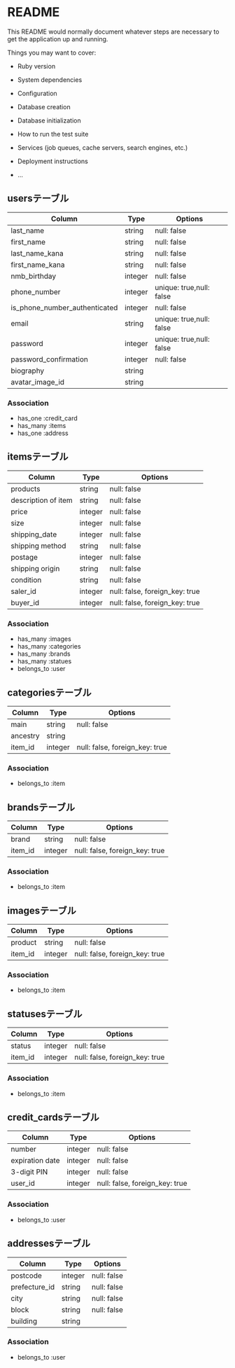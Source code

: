 # README

This README would normally document whatever steps are necessary to get the
application up and running.

Things you may want to cover:

* Ruby version

* System dependencies

* Configuration

* Database creation

* Database initialization

* How to run the test suite

* Services (job queues, cache servers, search engines, etc.)

* Deployment instructions

* ...



## usersテーブル
|Column|Type|Options|
|------|----|-------|
|last_name|string|null: false|
|first_name|string|null: false|
|last_name_kana|string|null: false|
|first_name_kana|string|null: false|
|nmb_birthday|integer|null: false|
|phone_number|integer|unique: true,null: false|
|is_phone_number_authenticated|integer|null: false|
|email|string|unique: true,null: false|
|password|integer|unique: true,null: false|
|password_confirmation|integer|null: false|
|biography|string||
|avatar_image_id|string||


### Association
- has_one :credit_card
- has_many :items
- has_one :address



## itemsテーブル
|Column|Type|Options|
|------|----|-------|
|products|string|null: false|
|description of item|string|null: false|
|price|integer|null: false|
|size|integer|null: false|
|shipping_date|integer|null: false| 
|shipping method|string|null: false|
|postage|integer|null: false| 
|shipping origin|string|null: false|  
|condition|string|null: false|  
|saler_id|integer|null: false, foreign_key: true|
|buyer_id|integer|null: false, foreign_key: true|


### Association
- has_many :images
- has_many :categories
- has_many :brands
- has_many :statues
- belongs_to :user



## categoriesテーブル
|Column|Type|Options|
|------|----|-------|
|main|string|null: false|
|ancestry|string||
|item_id|integer|null: false, foreign_key: true|

### Association
- belongs_to :item



## brandsテーブル
|Column|Type|Options|
|------|----|-------|
|brand|string|null: false|
|item_id|integer|null: false, foreign_key: true|

### Association
- belongs_to :item



## imagesテーブル
|Column|Type|Options|
|------|----|-------|
|product|string|null: false|
|item_id|integer|null: false, foreign_key: true|

### Association
- belongs_to :item


## statusesテーブル
|Column|Type|Options|
|------|----|-------|
|status|integer|null: false|  
|item_id|integer|null: false, foreign_key: true|

### Association
- belongs_to :item


## credit_cardsテーブル
|Column|Type|Options|
|------|----|-------|
|number|integer|null: false|
|expiration date|integer|null: false|
|3-digit PIN|integer|null: false|
|user_id|integer|null: false, foreign_key: true|


### Association
- belongs_to :user

## addressesテーブル
|Column|Type|Options|
|------|----|-------|
|postcode|integer|null: false|
|prefecture_id|string|null: false|
|city|string|null: false|
|block|string|null: false|
|building|string||

### Association
- belongs_to :user

